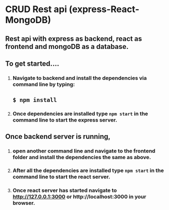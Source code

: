 # CRUD Rest api (express-React-MongoDB)

## Rest api with express as backend, react as frontend and mongoDB as a database.

## To get started....

1. ### Navigate to backend and install the dependencies via command line by typing:
	
	## `$ npm install`
2. ### Once dependencies are installed type `npm start` in the command line to start the express server.

## Once backend server is running,

1. ### open another command line and navigate to the frontend folder and install the dependencies the same as above.

2. ### After all the dependencies are installed type `npm start` in the command line to start the react server.

3. ### Once react server has started navigate to **http://127.0.0.1:3000** or **http://localhost:3000** in your browser.